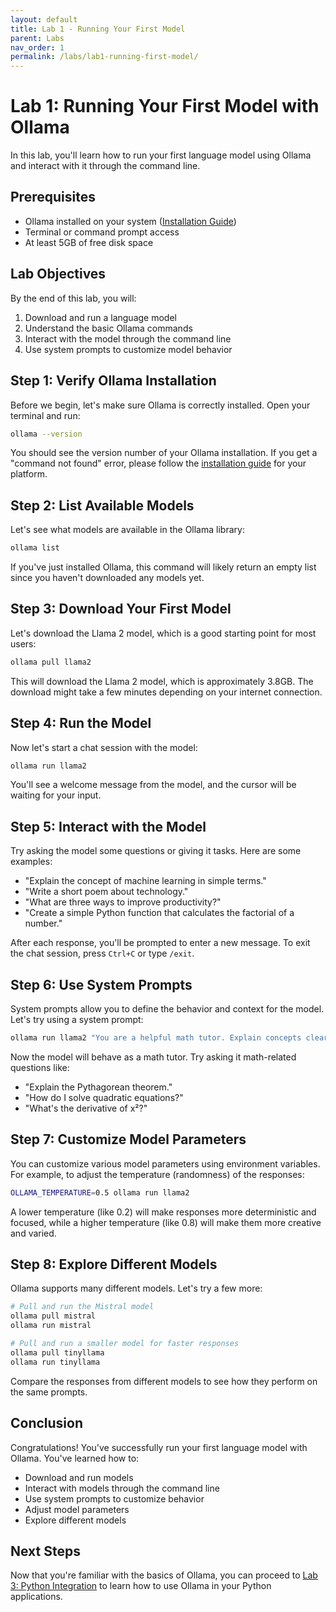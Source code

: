 ```yaml
---
layout: default
title: Lab 1 - Running Your First Model
parent: Labs
nav_order: 1
permalink: /labs/lab1-running-first-model/
---
```


# Lab 1: Running Your First Model with Ollama

In this lab, you'll learn how to run your first language model using Ollama and interact with it through the command line.

## Prerequisites

- Ollama installed on your system ([Installation Guide](/docs/getting-started/installation/))
- Terminal or command prompt access
- At least 5GB of free disk space

## Lab Objectives

By the end of this lab, you will:

1. Download and run a language model
2. Understand the basic Ollama commands
3. Interact with the model through the command line
4. Use system prompts to customize model behavior

## Step 1: Verify Ollama Installation

Before we begin, let's make sure Ollama is correctly installed. Open your terminal and run:

```bash
ollama --version
```

You should see the version number of your Ollama installation. If you get a "command not found" error, please follow the [installation guide](/docs/getting-started/installation/) for your platform.

## Step 2: List Available Models

Let's see what models are available in the Ollama library:

```bash
ollama list
```

If you've just installed Ollama, this command will likely return an empty list since you haven't downloaded any models yet.

## Step 3: Download Your First Model

Let's download the Llama 2 model, which is a good starting point for most users:

```bash
ollama pull llama2
```

This will download the Llama 2 model, which is approximately 3.8GB. The download might take a few minutes depending on your internet connection.

## Step 4: Run the Model

Now let's start a chat session with the model:

```bash
ollama run llama2
```

You'll see a welcome message from the model, and the cursor will be waiting for your input.

## Step 5: Interact with the Model

Try asking the model some questions or giving it tasks. Here are some examples:

- "Explain the concept of machine learning in simple terms."
- "Write a short poem about technology."
- "What are three ways to improve productivity?"
- "Create a simple Python function that calculates the factorial of a number."

After each response, you'll be prompted to enter a new message. To exit the chat session, press `Ctrl+C` or type `/exit`.

## Step 6: Use System Prompts

System prompts allow you to define the behavior and context for the model. Let's try using a system prompt:

```bash
ollama run llama2 "You are a helpful math tutor. Explain concepts clearly and provide step-by-step solutions."
```

Now the model will behave as a math tutor. Try asking it math-related questions like:

- "Explain the Pythagorean theorem."
- "How do I solve quadratic equations?"
- "What's the derivative of x²?"

## Step 7: Customize Model Parameters

You can customize various model parameters using environment variables. For example, to adjust the temperature (randomness) of the responses:

```bash
OLLAMA_TEMPERATURE=0.5 ollama run llama2
```

A lower temperature (like 0.2) will make responses more deterministic and focused, while a higher temperature (like 0.8) will make them more creative and varied.

## Step 8: Explore Different Models

Ollama supports many different models. Let's try a few more:

```bash
# Pull and run the Mistral model
ollama pull mistral
ollama run mistral

# Pull and run a smaller model for faster responses
ollama pull tinyllama
ollama run tinyllama
```

Compare the responses from different models to see how they perform on the same prompts.

## Conclusion

Congratulations! You've successfully run your first language model with Ollama. You've learned how to:

- Download and run models
- Interact with models through the command line
- Use system prompts to customize behavior
- Adjust model parameters
- Explore different models

## Next Steps

Now that you're familiar with the basics of Ollama, you can proceed to [Lab 3: Python Integration](/labs/lab3-python-integration/) to learn how to use Ollama in your Python applications.